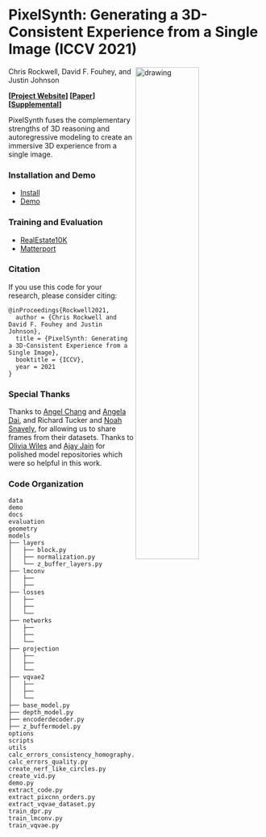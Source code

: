 # PixelSynth: Generating a 3D-Consistent Experience from a Single Image (ICCV 2021)

<img src="docs/teaser.png" align="right" alt="drawing" width="50%">

Chris Rockwell, David F. Fouhey, and Justin Johnson

**[[Project Website](https://crockwell.github.io/pixelsynth/)] [[Paper](https://crockwell.github.io/pixelsynth/data/paper.pdf)] 
[[Supplemental](https://crockwell.github.io/pixelsynth/data/supp.pdf)]**


PixelSynth fuses the complementary strengths of 3D reasoning and autoregressive modeling to create an immersive 3D experience from a single image.

### Installation and Demo
- [Install](docs/INSTALL.md)
- [Demo](docs/DEMO.md)

### Training and Evaluation
- [RealEstate10K](docs/REALESTATE.md)
- [Matterport](docs/MATTERPORT.md)

### Citation
If you use this code for your research, please consider citing:
```
@inProceedings{Rockwell2021,
  author = {Chris Rockwell and David F. Fouhey and Justin Johnson},
  title = {PixelSynth: Generating a 3D-Consistent Experience from a Single Image},
  booktitle = {ICCV},
  year = 2021
}
```

### Special Thanks
Thanks to <a href="https://angelxuanchang.github.io/">Angel Chang</a> and <a href="https://www.3dunderstanding.org/team.html">Angela Dai</a>, 
and Richard Tucker and <a href="https://www.cs.cornell.edu/~snavely/">Noah Snavely</a>,
for allowing us to share frames from their datasets.
Thanks to [Olivia Wiles](https://www.robots.ox.ac.uk/~ow/) and [Ajay Jain](https://www.seas.upenn.edu/~nkolot/) for polished model repositories which were so helpful in this work. 

### Code Organization
```
data
demo
docs
evaluation
geometry
models
├── layers
│   ├── block.py
│   ├── normalization.py
│   └── z_buffer_layers.py
├── lmconv
│   ├── 
│   ├── 
├── losses
│   ├── 
│   ├── 
│   └── 
├── networks
│   ├── 
│   ├── 
│   └── 
├── projection
│   ├── 
│   ├── 
│   └── 
├── vqvae2
│   ├── 
│   ├── 
│   └── 
├── base_model.py
├── depth_model.py
├── encoderdecoder.py
├── z_buffermodel.py
options
scripts
utils
calc_errors_consistency_homography.py
calc_errors_quality.py
create_nerf_like_circles.py
create_vid.py
demo.py
extract_code.py
extract_pixcnn_orders.py
extract_vqvae_dataset.py
train_dpr.py
train_lmconv.py
train_vqvae.py
```
